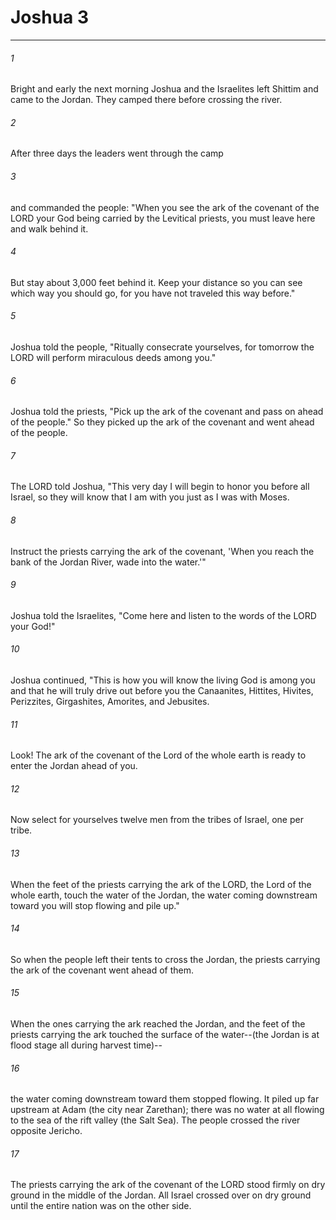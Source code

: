 # Joshua 3
***



###### 1 
Bright and early the next morning Joshua and the Israelites left Shittim and came to the Jordan. They camped there before crossing the river. 

###### 2 
After three days the leaders went through the camp 

###### 3 
and commanded the people: "When you see the ark of the covenant of the LORD your God being carried by the Levitical priests, you must leave here and walk behind it. 

###### 4 
But stay about 3,000 feet behind it. Keep your distance so you can see which way you should go, for you have not traveled this way before." 

###### 5 
Joshua told the people, "Ritually consecrate yourselves, for tomorrow the LORD will perform miraculous deeds among you." 

###### 6 
Joshua told the priests, "Pick up the ark of the covenant and pass on ahead of the people." So they picked up the ark of the covenant and went ahead of the people. 

###### 7 
The LORD told Joshua, "This very day I will begin to honor you before all Israel, so they will know that I am with you just as I was with Moses. 

###### 8 
Instruct the priests carrying the ark of the covenant, 'When you reach the bank of the Jordan River, wade into the water.'" 

###### 9 
Joshua told the Israelites, "Come here and listen to the words of the LORD your God!" 

###### 10 
Joshua continued, "This is how you will know the living God is among you and that he will truly drive out before you the Canaanites, Hittites, Hivites, Perizzites, Girgashites, Amorites, and Jebusites. 

###### 11 
Look! The ark of the covenant of the Lord of the whole earth is ready to enter the Jordan ahead of you. 

###### 12 
Now select for yourselves twelve men from the tribes of Israel, one per tribe. 

###### 13 
When the feet of the priests carrying the ark of the LORD, the Lord of the whole earth, touch the water of the Jordan, the water coming downstream toward you will stop flowing and pile up." 

###### 14 
So when the people left their tents to cross the Jordan, the priests carrying the ark of the covenant went ahead of them. 

###### 15 
When the ones carrying the ark reached the Jordan, and the feet of the priests carrying the ark touched the surface of the water--(the Jordan is at flood stage all during harvest time)-- 

###### 16 
the water coming downstream toward them stopped flowing. It piled up far upstream at Adam (the city near Zarethan); there was no water at all flowing to the sea of the rift valley (the Salt Sea). The people crossed the river opposite Jericho. 

###### 17 
The priests carrying the ark of the covenant of the LORD stood firmly on dry ground in the middle of the Jordan. All Israel crossed over on dry ground until the entire nation was on the other side.
